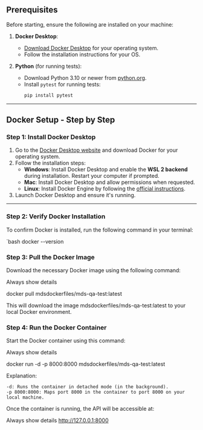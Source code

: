 ## Prerequisites

Before starting, ensure the following are installed on your machine:

1. **Docker Desktop**:
   - [Download Docker Desktop](https://www.docker.com/products/docker-desktop) for your operating system.
   - Follow the installation instructions for your OS.

2. **Python** (for running tests):
   - Download Python 3.10 or newer from [python.org](https://www.python.org/downloads/).
   - Install `pytest` for running tests:
     ```bash
     pip install pytest
     ```

---

## Docker Setup - Step by Step

### Step 1: Install Docker Desktop

1. Go to the [Docker Desktop website](https://www.docker.com/products/docker-desktop) and download Docker for your operating system.
2. Follow the installation steps:
   - **Windows**: Install Docker Desktop and enable the **WSL 2 backend** during installation. Restart your computer if prompted.
   - **Mac**: Install Docker Desktop and allow permissions when requested.
   - **Linux**: Install Docker Engine by following the [official instructions](https://docs.docker.com/engine/install/).
3. Launch Docker Desktop and ensure it's running.

---

### Step 2: Verify Docker Installation

To confirm Docker is installed, run the following command in your terminal:

`bash
docker --version


### Step 3: Pull the Docker Image

Download the necessary Docker image using the following command:

Always show details

docker pull mdsdockerfiles/mds-qa-test:latest

This will download the image mdsdockerfiles/mds-qa-test:latest to your local Docker environment.


### Step 4: Run the Docker Container

Start the Docker container using this command:

Always show details

docker run -d -p 8000:8000 mdsdockerfiles/mds-qa-test:latest

Explanation:

    -d: Runs the container in detached mode (in the background).
    -p 8000:8000: Maps port 8000 in the container to port 8000 on your local machine.

Once the container is running, the API will be accessible at:

Always show details
http://127.0.0.1:8000
